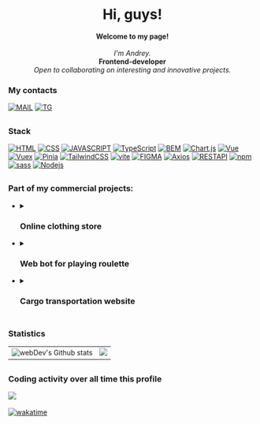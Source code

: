<h1 align="center">Hi, guys! </h1>
<p align="center">
    <b>Welcome to my page!</b><br><br>
    <i>
        I'm Andrey.<br></i>
        <b>Frontend-developer</b><br>
        <i>Open to collaborating on interesting and innovative projects.<br>
    </i>
</p>

### My contacts
 [![MAIL](https://img.shields.io/badge/Mail-a8surd324%40yandex.ru-35495E?style=for-the-badge)](a8surd324@yandex.ru)
 [![TG](https://img.shields.io/badge/Telegram-%40Shumakov__epta-35495E?style=for-the-badge&logo=telegram)](https://t.me/shumakov_epta)
## 

### Stack
 [![HTML](https://img.shields.io/badge/HTML-35495E?style=for-the-badge&logo=html5)](https://github.com/Unreasonable324)
 [![CSS](https://img.shields.io/badge/CSS-35495E?style=for-the-badge&logo=css3)](https://github.com/Unreasonable324)
 [![JAVASCRIPT](https://img.shields.io/badge/Java_Script-35495E?style=for-the-badge&logo=javascript)](https://github.com/Unreasonable324)
 [![TypeScript](https://img.shields.io/badge/Type_Script-35495E?style=for-the-badge&logo=typescript)](https://github.com/Unreasonable324)
 [![BEM](https://img.shields.io/badge/BEM-35495E?style=for-the-badge&logo=bem)](https://github.com/Unreasonable324)
 [![Chart.js](https://img.shields.io/badge/Chart.js-35495E?style=for-the-badge&logo=Chart.js)](https://github.com/Unreasonable324)
 [![Vue](https://img.shields.io/badge/Vue.js-35495E?style=for-the-badge&logo=vuedotjs)](https://github.com/Unreasonable324)
 [![Vuex](https://img.shields.io/badge/Vuex-35495E?style=for-the-badge&logo=vuedotjs)](https://github.com/Unreasonable324)
 [![Pinia](https://img.shields.io/badge/Pinia-35495E?style=for-the-badge)](https://github.com/Unreasonable324)
 [![TailwindCSS](https://img.shields.io/badge/tailwindcss-35495E.svg?style=for-the-badge&logo=tailwind-css&logoColor=blue)](https://github.com/Unreasonable324)
 [![vite](https://img.shields.io/badge/vite-35495E?style=for-the-badge&logo=vite)](https://github.com/Unreasonable324)
 [![FIGMA](https://img.shields.io/badge/Figma-35495E?style=for-the-badge&logo=figma)](https://github.com/Unreasonable324)
 [![Axios](https://img.shields.io/badge/Axios-35495E?style=for-the-badge&logo=Axios)](https://github.com/Unreasonable324)
 [![RESTAPI](https://img.shields.io/badge/REST_API-35495E?style=for-the-badge)](https://github.com/Unreasonable324)
 [![npm](https://img.shields.io/badge/npm-35495E?style=for-the-badge&logo=npm)](https://github.com/Unreasonable324)
 [![sass](https://img.shields.io/badge/sass-35495E?style=for-the-badge&logo=sass)](https://github.com/Unreasonable324)
 [![Nodejs](https://img.shields.io/badge/Node.js-35495E?style=for-the-badge&logo=Nodedotjs)](https://github.com/Unreasonable324)
 
 ##
 
### Part of my commercial projects:
+ <details>
  <summary><h3>Online clothing store</h3></summary>
  A clothing store integrated into telegram.
  <br>
  Project stack: <i> Vue + vite, Vuex, Telegram Web Apps, Axios, Python, FastApi, PostgreSQL, Django, TelegramApi </i>

  ##
  <table>
    <tr>
      <td>
        <img src="./assets/shop-bot/1.jpg" width="100%" />
      </td>
      <td>
        <img src="./assets/shop-bot/2.jpg" width="100%" />
      </td>
    </tr>
    <tr>
      <td>
        <img src="./assets/shop-bot/3.jpg" width="100%" />
      </td>
      <td>
        <img src="./assets/shop-bot/4.jpg" width="100%" />
      </td>
    </tr>
  
  </table>

  <a href="https://wakatime.com/badge/user/82b4e55b-b819-435e-9beb-0ebadd36dc23/project/e6ebe5ab-8593-49e1-a48a-e72db1a5b704"><img src="https://wakatime.com/badge/user/82b4e55b-b819-435e-9beb-0ebadd36dc23/project/e6ebe5ab-8593-49e1-a48a-e72db1a5b704.svg?style=flat-square" alt="wakatime"></a>
  </details>
+  <details>
    <summary><h3>Web bot for playing roulette</h3></summary>
    A robot playing roulette according to the set strategy.
    <br>
    Project stack: <i> Vue + vite, nginx, Vue + Chart.js, Axios, Python, FastApi, TelegramApi </i>

    ##
    <table>
      <tr>
        <td>
          <img src="./assets/bch-game/1.jpg" width="100%" />
        </td>
        <td>
          <img src="./assets/bch-game/2.jpg" width="100%" />
        </td>
      </tr>
      <tr>
        <td>
          <img src="./assets/bch-game/3.jpg" width="100%" />
        </td>
        <td>
          <img src="./assets/bch-game/4.jpg" width="100%" />
        </td>
      </tr>
      <tr>
        <td>
          <img src="./assets/bch-game/5.jpg" width="100%" />
        </td>
        
      </tr>
    </table>

    <a href="https://wakatime.com/badge/user/82b4e55b-b819-435e-9beb-0ebadd36dc23/project/592314e8-0e4a-4132-b769-69bd854809de"><img src="https://wakatime.com/badge/user/82b4e55b-b819-435e-9beb-0ebadd36dc23/project/592314e8-0e4a-4132-b769-69bd854809de.svg?style=flat-square" alt="wakatime"></a>
    </details>
 +  <details>
    <summary><h3>Сargo transportation website</h3></summary>
    Large-scale multi-page website.
    Dynamic routing, news feed, application processing, calculators for calculating the application price, feedback.
    <br>
    Project stack:<i> Vue + vite, Axios, Python, PostgreSQL, Django, Redis</i>


    ##
    <table>
      <tr>
        <td>
          <img src="./assets/cargo/1.jpg" width="100%" />
        </td>
        <td>
          <img src="./assets/cargo/2.jpg" width="100%" />
        </td>
      </tr>
      <tr>
        <td>
          <img src="./assets/cargo/3.jpg" width="100%" />
        </td>
        <td>
          <img src="./assets/cargo/4.jpg" width="100%" />
        </td>
      </tr>
    </table>

    <a href="https://wakatime.com/badge/user/82b4e55b-b819-435e-9beb-0ebadd36dc23/project/cba5c192-03dd-4b8c-aea5-7bc393ded9e2"><img src="https://wakatime.com/badge/user/82b4e55b-b819-435e-9beb-0ebadd36dc23/project/cba5c192-03dd-4b8c-aea5-7bc393ded9e2.svg?style=flat-square" alt="wakatime"></a>
    </details>





##

 ### Statistics

 <table>
  <tr>
    <td>
       <img align="left" src="https://streak-stats.demolab.com?user=Unreasonable324&theme=github-dark-blue&hide_border=false&mode=weekly&card_width=300&hide_current_streak=true" alt="webDev's Github stats" />
    </td>
     <td>
       <img src="http://github-profile-summary-cards.vercel.app/api/cards/profile-details?username=Unreasonable324&theme=github_dark" />
    </td>
    <!-- <td>
     <img height="195px" align="right" alt="webDev's Github Languages" src="https://github-readme-stats.vercel.app/api/top-langs/?username=Unreasonable324&\size_weight=1\&layout=compact&hide_progress=true\&hide=php,scss,scss\&theme=github_dark" />
    </td> -->
  </tr>

</table>


 ##
 
 ### Coding activity over all time this profile
<img src="https://wakatime.com/share/@Unreasonable/f75d6826-b79b-40c3-a914-43dc1491f940.svg"/>

[![wakatime](https://wakatime.com/badge/user/82b4e55b-b819-435e-9beb-0ebadd36dc23.svg?style=for-the-badge)]([https://wakatime.com/@82b4e55b-b819-435e-9beb-0ebadd36dc23](https://wakatime.com/@Unreasonable))


##


 












<!-- https://shields.io/
https://github.com/simple-icons/simple-icons/blob/master/slugs.md
https://github.com/Ileriayo/markdown-badges
https://github.com/vn7n24fzkq/github-profile-summary-cards -->
